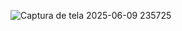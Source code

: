 ![Captura de tela 2025-06-09 235725](https://github.com/user-attachments/assets/92b83bbd-f491-48d3-8cbf-509a700752f8)
